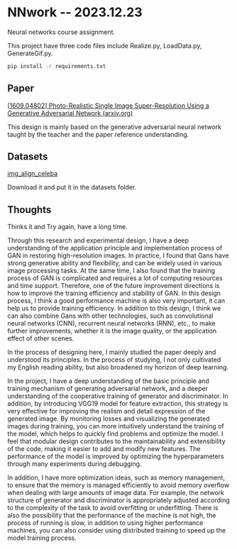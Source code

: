 # NNwork -- 2023.12.23
Neural networks course assignment.

This project have three code files include Realize.py, LoadData.py, GenerateGif.py.

```bash
pip install -r requirements.txt
```

## Paper

[[1609.04802\] Photo-Realistic Single Image Super-Resolution Using a Generative Adversarial Network (arxiv.org)](https://arxiv.org/abs/1609.04802)

This design is mainly based on the generative adversarial neural network taught by the teacher and the paper reference understanding.

## Datasets
[img_align_celeba](https://mmlab.ie.cuhk.edu.hk/projects/CelebA.html)

Download it and put it in the datasets folder.

## Thoughts

Thinks it and Try again, have a long time.

Through this research and experimental design, I have a deep understanding of the application principle and implementation process of GAN in restoring high-resolution images. In practice, I found that Gans have strong generative ability and flexibility, and can be widely used in various image processing tasks. At the same time, I also found that the training process of GAN is complicated and requires a lot of computing resources and time support. Therefore, one of the future improvement directions is how to improve the training efficiency and stability of GAN. In this design process, I think a good performance machine is also very important, it can help us to provide training efficiency. In addition to this design, I think we can also combine Gans with other technologies, such as convolutional neural networks (CNN), recurrent neural networks (RNN), etc., to make further improvements, whether it is the image quality, or the application effect of other scenes.

In the process of designing here, I mainly studied the paper deeply and understood its principles. In the process of studying, I not only cultivated my English reading ability, but also broadened my horizon of deep learning.

In the project, I have a deep understanding of the basic principle and training mechanism of generating adversarial network, and a deeper understanding of the cooperative training of generator and discriminator. In addition, by introducing VGG19 model for feature extraction, this strategy is very effective for improving the realism and detail expression of the generated image. By monitoring losses and visualizing the generated images during training, you can more intuitively understand the training of the model, which helps to quickly find problems and optimize the model. I feel that modular design contributes to the maintainability and extensibility of the code, making it easier to add and modify new features. The performance of the model is improved by optimizing the hyperparameters through many experiments during debugging.

In addition, I have more optimization ideas, such as memory management, to ensure that the memory is managed efficiently to avoid memory overflow when dealing with large amounts of image data. For example, the network structure of generator and discriminator is appropriately adjusted according to the complexity of the task to avoid overfitting or underfitting. There is also the possibility that the performance of the machine is not high, the process of running is slow, in addition to using higher performance machines, you can also consider using distributed training to speed up the model training process.